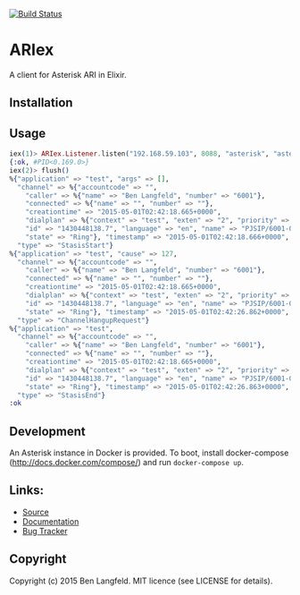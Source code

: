 [![Build Status](https://secure.travis-ci.org/benlangfeld/ariex.png?branch=develop)](http://travis-ci.org/benlangfeld/ariex)

# ARIex

A client for Asterisk ARI in Elixir.

## Installation

## Usage

```elixir
iex(1)> ARIex.Listener.listen("192.168.59.103", 8088, "asterisk", "asterisk", "test")
{:ok, #PID<0.169.0>}
iex(2)> flush()
%{"application" => "test", "args" => [],
  "channel" => %{"accountcode" => "",
    "caller" => %{"name" => "Ben Langfeld", "number" => "6001"},
    "connected" => %{"name" => "", "number" => ""},
    "creationtime" => "2015-05-01T02:42:18.665+0000",
    "dialplan" => %{"context" => "test", "exten" => "2", "priority" => 2},
    "id" => "1430448138.7", "language" => "en", "name" => "PJSIP/6001-00000006",
    "state" => "Ring"}, "timestamp" => "2015-05-01T02:42:18.666+0000",
  "type" => "StasisStart"}
%{"application" => "test", "cause" => 127,
  "channel" => %{"accountcode" => "",
    "caller" => %{"name" => "Ben Langfeld", "number" => "6001"},
    "connected" => %{"name" => "", "number" => ""},
    "creationtime" => "2015-05-01T02:42:18.665+0000",
    "dialplan" => %{"context" => "test", "exten" => "2", "priority" => 2},
    "id" => "1430448138.7", "language" => "en", "name" => "PJSIP/6001-00000006",
    "state" => "Ring"}, "timestamp" => "2015-05-01T02:42:26.862+0000",
  "type" => "ChannelHangupRequest"}
%{"application" => "test",
  "channel" => %{"accountcode" => "",
    "caller" => %{"name" => "Ben Langfeld", "number" => "6001"},
    "connected" => %{"name" => "", "number" => ""},
    "creationtime" => "2015-05-01T02:42:18.665+0000",
    "dialplan" => %{"context" => "test", "exten" => "2", "priority" => 2},
    "id" => "1430448138.7", "language" => "en", "name" => "PJSIP/6001-00000006",
    "state" => "Ring"}, "timestamp" => "2015-05-01T02:42:26.863+0000",
  "type" => "StasisEnd"}
:ok
```

## Development

An Asterisk instance in Docker is provided. To boot, install docker-compose (http://docs.docker.com/compose/) and run `docker-compose up`.

## Links:
* [Source](https://github.com/benlangfeld/ariex)
* [Documentation](https://hex.pm/packages/ariex)
* [Bug Tracker](https://github.com/benlangfeld/ariex/issues)

## Copyright

Copyright (c) 2015 Ben Langfeld. MIT licence (see LICENSE for details).
